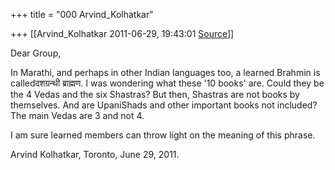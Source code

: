 +++
title = "000 Arvind_Kolhatkar"

+++
[[Arvind_Kolhatkar	2011-06-29, 19:43:01 [Source](https://groups.google.com/g/samskrita/c/FbVbprZNfeI)]]



Dear Group,

  

In Marathi, and perhaps in other Indian languages too, a learned Brahmin is calledदशग्रन्थी ब्राह्मण. I was wondering what these '10 books' are. Could they be the 4 Vedas and the six Shastras? But then, Shastras are not books by themselves. And are UpaniShads and other important books not included? The main Vedas are 3 and not 4.

  

I am sure learned members can throw light on the meaning of this phrase.

  

Arvind Kolhatkar, Toronto, June 29, 2011.

